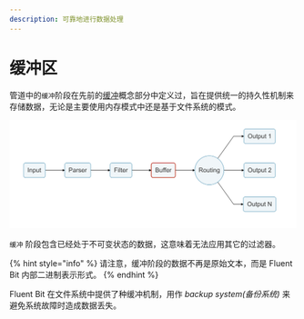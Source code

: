 ```yaml
---
description: 可靠地进行数据处理
---
```


# 缓冲区

管道中的`缓冲`阶段在先前的[缓冲](../buffering.md)概念部分中定义过，旨在提供统一的持久性机制来存储数据，无论是主要使用内存模式中还是基于文件系统的模式。

![](../../.gitbook/assets/logging_pipeline_buffer%20%281%29.png)

`缓冲` 阶段包含已经处于不可变状态的数据，这意味着无法应用其它的过滤器。

{% hint style="info" %}
请注意，缓冲阶段的数据不再是原始文本，而是 Fluent Bit 内部二进制表示形式。
{% endhint %}

Fluent Bit 在文件系统中提供了种缓冲机制，用作 _backup system\(备份系统\)_ 来避免系统故障时造成数据丢失。

